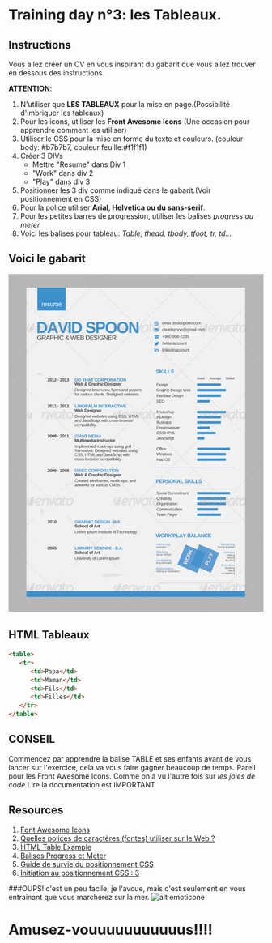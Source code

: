 # Training day n°3: les Tableaux.

## Instructions

Vous allez créer un CV en vous inspirant du gabarit que vous allez trouver en dessous des instructions.

**ATTENTION**:
1. N'utiliser que **LES TABLEAUX** pour la mise en page.(Possibilité d'imbriquer les tableaux)
2. Pour les icons, utiliser les **Front Awesome Icons** (Une occasion pour apprendre comment les utiliser) 
3. Utiliser le CSS pour la mise en forme du texte et couleurs. (couleur body: #b7b7b7, couleur feuille:#f1f1f1)
4. Créer 3 DIVs
   * Mettre "Resume" dans Div 1
   * "Work" dans div 2
   * "Play" dans div 3
5. Positionner les 3 div comme indiqué dans le gabarit.(Voir positionnement en CSS)
6. Pour la police utiliser **Arial, Helvetica ou du sans-serif**.
7. Pour les petites barres de progression, utiliser les balises *progress ou meter*
8. Voici les balises pour tableau: *Table, thead, tbody, tfoot, tr, td...*

## Voici le gabarit
![alt Gabarit](https://github.com/sallartiste/Cours/blob/master/exo-cv-tablo.jpg)

## HTML Tableaux
```html
<table>
   <tr>
      <td>Papa</td>
      <td>Maman</td>
      <td>Fils</td>
      <td>Filles</td>
   </tr>
</table>
```
## CONSEIL
Commencez par apprendre la balise TABLE et ses enfants avant de vous lancer sur l'exercice, cela va vous faire gagner beaucoup de temps.
Pareil pour les Front Awesome Icons. Comme on a vu l'autre fois sur *les joies de code* Lire la documentation est IMPORTANT

## Resources

1. [Font Awesome Icons](http://fontawesome.io/icons/)
2. [Quelles polices de caractères (fontes) utiliser sur le Web ?](https://www.alsacreations.com/article/lire/631-quelles-polices-pour-un-site-web.html)
3. [HTML Table Example](https://www.w3schools.com/html/html_tables.asp)
4. [Balises Progress et Meter](https://developer.mozilla.org/fr/docs/Web/HTML/Element/Progress)
5. [Guide de survie du positionnement CSS](https://www.alsacreations.com/article/lire/53-GuidedesurviedupositionnementCSS.html)
6. [Initiation au positionnement CSS : 3](https://openweb.eu.org/articles/initiation_absolue)

###OUPS! c'est un peu facile, je l'avoue, mais c'est seulement en vous entrainant que vous marcherez sur la mer.
![alt emoticone](https://s-media-cache-ak0.pinimg.com/236x/ec/44/09/ec4409cd24c39f97489d4eb4db70b643.jpg?noindex=1)

# Amusez-vouuuuuuuuuuus!!!!
